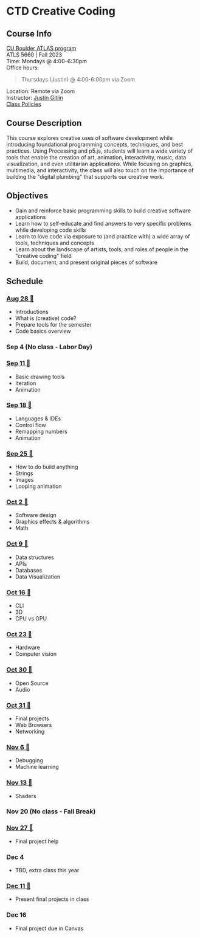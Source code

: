 # CTD Creative Coding

## Course Info

[CU Boulder ATLAS program](https://www.colorado.edu/atlas/academics/graduate/ms-technology-media-society) <br>
ATLS 5660 | Fall 2023 <br>
Time: Mondays @ 4:00–6:30pm <br>
Office hours: <br>
> Thursdays  (Justin) @ 4:00-6:00pm via Zoom<br>

Location: Remote via Zoom<br>
Instructor: [Justin Gitlin](https://cacheflowe.com) <br>
[Class Policies](./docs/policies.md)

## Course Description

This course explores creative uses of software development while introducing foundational programming concepts, techniques, and best practices. Using Processing and p5.js, students will learn a wide variety of tools that enable the creation of art, animation, interactivity, music, data visualization, and even utilitarian applications. While focusing on graphics, multimedia, and interactivity, the class will also touch on the importance of building the "digital plumbing" that supports our creative work.

## Objectives

* Gain and reinforce basic programming skills to build creative software applications
* Learn how to self-educate and find answers to very specific problems while developing code skills
* Learn to love code via exposure to (and practice with) a wide array of tools, techniques and concepts
* Learn about the landscape of artists, tools, and roles of people in the "creative coding" field
* Build, document, and present original pieces of software

## Schedule

### [Aug 28 🔗](./classes/class-01.md)

* Introductions
* What is (creative) code?
* Prepare tools for the semester
* Code basics overview

### Sep 4 (No class - Labor Day)

### [Sep 11 🔗](./classes/class-02.md)

* Basic drawing tools
* Iteration
* Animation

### [Sep 18 🔗](./classes/class-03.md)

* Languages & IDEs
* Control flow
* Remapping numbers
* Animation

### [Sep 25 🔗](./classes/class-04.md)

* How to do build anything
* Strings
* Images
* Looping animation

### [Oct 2 🔗](./classes/class-05.md)

* Software design
* Graphics effects & algorithms
* Math

### [Oct 9 🔗](./classes/class-06.md)

* Data structures
* APIs
* Databases
* Data Visualization

### [Oct 16 🔗](./classes/class-07.md)

* CLI
* 3D
* CPU vs GPU

### [Oct 23 🔗](./classes/class-08.md)

* Hardware
* Computer vision

### [Oct 30 🔗](./classes/class-09.md)

* Open Source
* Audio

### [Oct 31 🔗](./classes/class-10.md)

* Final projects
* Web Browsers
* Networking

### [Nov 6 🔗](./classes/class-11.md)

* Debugging
* Machine learning

### [Nov 13 🔗](./classes/class-12.md)

* Shaders

### Nov 20 (No class - Fall Break)

### [Nov 27 🔗](./classes/class-13.md)

* Final project help

### Dec 4

* TBD, extra class this year

### [Dec 11 🔗](./classes/class-14.md)

* Present final projects in class

### Dec 16

* Final project due in Canvas
